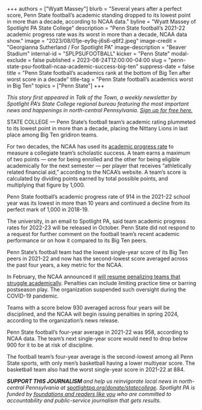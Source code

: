 +++
authors = ["Wyatt Massey"]
blurb = "Several years after a perfect score, Penn State football’s academic standing dropped to its lowest point in more than a decade, according to NCAA data."
byline = "Wyatt Massey of Spotlight PA State College"
description = "Penn State football’s 2021-22 academic progress rate was its worst in more than a decade, NCAA data show."
image = "2023/08/01je-ey9q-j6s6-q6f2.jpeg"
image-credit = "Georgianna Sutherland / For Spotlight PA"
image-description = "Beaver Stadium"
internal-id = "SPLPSUFOOTBALL"
kicker = "Penn State"
modal-exclude = false
published = 2023-08-24T12:00:00-04:00
slug = "penn-state-psu-football-ncaa-academic-success-big-ten"
suppress-date = false
title = "Penn State football’s academics rank at the bottom of Big Ten after worst score in a decade"
title-tag = "Penn State football’s academics worst in Big Ten"
topics = ["Penn State"]
+++

<em>This story first appeared in Talk of the Town, a weekly newsletter by Spotlight PA’s State College regional bureau featuring the most important news and happenings in north-central Pennsylvania. </em><a href="https://www.spotlightpa.org/newsletters/talkofthetown"><em>Sign up for free here.</em></a><em></em>

STATE COLLEGE — Penn State’s football team’s academic rating plummeted to its lowest point in more than a decade, placing the Nittany Lions in last place among Big Ten gridiron teams.

For two decades, the NCAA has used its <a href="https://www.ncaa.org/sports/2015/5/19/academic-progress-rate-explained.aspx?id=3191">academic progress rate</a> to measure a collegiate team’s scholastic success. A team earns a maximum of two points — one for being enrolled and the other for being eligible academically for the next semester — per player that receives “athletically related financial aid,” according to the NCAA’s website. A team’s score is calculated by dividing points earned by total possible points, and multiplying that figure by 1,000.

<script src="https://www.spotlightpa.org/embed.js" async></script><div data-spl-embed-version="1" data-spl-src="https://www.spotlightpa.org/embeds/newsletter/?cta=Sign%20up%20for%20our%20new%20regional%20newsletter%2C%20%3Cb%3ETalk%20of%20the%20Town%3C%2Fb%3E%2C%20and%20get%20all%20the%20news%20and%20notes%20from%20State%20College%20and%20north-central%20PA.&button=Sign%20Up%20Now&preselect=state_college&eyebrow=DON'T%20MISS%20A%20BEAT"></div>

Penn State football’s academic progress rate of 914 in the 2021-22 school year was its lowest in more than 10 years and continued a decline from its perfect mark of 1,000 in 2018-19.

The university, in an email to Spotlight PA, said team academic progress rates for 2022-23 will be released in October. Penn State did not respond to a request for further comment on the football team’s recent academic performance or on how it compared to its Big Ten peers.

Penn State’s football team had the lowest single-year score of its Big Ten peers in 2021-22 and now has the second-lowest score averaged across the past four years, a key metric for the NCAA.

In February, the NCAA announced it <a href="https://www.ncaa.org/news/2023/2/10/media-center-academic-performance-program-penalties-to-return-for-2024-25.aspx">will resume penalizing teams that struggle academically</a>. Penalties can include limiting practice time or barring postseason play. The organization suspended such oversight during the COVID-19 pandemic.

Teams with a score below 930 averaged across four years will be disciplined, and the NCAA will begin issuing penalties in spring 2024, according to the organization’s news release.

<script src="https://www.spotlightpa.org/embed.js" async></script><div data-spl-embed-version="1" data-spl-src="https://www.spotlightpa.org/embeds/donate/"></div>

Penn State football’s four-year average in 2021-22 was 958, according to NCAA data. The team’s next single-year score would need to drop below 900 for it to be at risk of discipline.

The football team’s four-year average is the second-lowest among all Penn State sports, with only men’s basketball having a lower multiyear score. The basketball team also had the worst single-year score in 2021-22 at 884.

<script src="https://www.spotlightpa.org/embed.js" async></script><div data-spl-embed-version="1" data-spl-src="https://www.spotlightpa.org/embeds/tips/?tip_text=Do%20you%20have%20a%20tip%20about%20Penn%20State%3F%20We%20want%20to%20hear%20from%20you."></div>

<strong><em>SUPPORT THIS JOURNALISM </em></strong><em>and help us reinvigorate local news in north-central Pennsylvania at </em><a href="https://www.spotlightpa.org/donate/statecollege"><em>spotlightpa.org/donate/statecollege</em></a><em>. Spotlight PA is funded by </em><a href="https://www.spotlightpa.org/support"><em>foundations and readers like you</em></a><em> who are committed to accountability and public-service journalism that gets results.</em>

